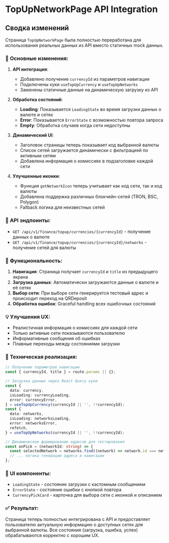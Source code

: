 # TopUpNetworkPage API Integration

## Сводка изменений

Страница `TopUpNetworkPage` была полностью переработана для использования реальных данных из API вместо статичных mock данных.

### 🔄 **Основные изменения:**

1. **API интеграция**:
   - Добавлено получение `currencyId` из параметров навигации
   - Подключены хуки `useTopUpCurrency` и `useTopUpNetworks`
   - Заменены статичные данные на динамическую загрузку из API

2. **Обработка состояний**:
   - **Loading**: Показывается `LoadingState` во время загрузки данных о валюте и сетях
   - **Error**: Показывается `ErrorState` с возможностью повтора запроса
   - **Empty**: Обработка случаев когда сети недоступны

3. **Динамический UI**:
   - Заголовок страницы теперь показывает код выбранной валюты
   - Список сетей загружается динамически с фильтрацией по активным сетям
   - Добавлена информация о комиссиях в подзаголовке каждой сети

4. **Улучшенные иконки**:
   - Функция `getNetworkIcon` теперь учитывает как код сети, так и код валюты
   - Добавлена поддержка различных блокчейн-сетей (TRON, BSC, Polygon)
   - Fallback логика для неизвестных сетей

### 📡 **API эндпоинты:**

- `GET /api/v1/finance/topup/currencies/{currencyId}` - получение данных о валюте
- `GET /api/v1/finance/topup/currencies/{currencyId}/networks` - получение сетей для валюты

### 🎯 **Функциональность:**

1. **Навигация**: Страница получает `currencyId` и `title` из предыдущего экрана
2. **Загрузка данных**: Автоматически загружаются данные о валюте и её сетях
3. **Выбор сети**: При выборе сети генерируется тестовый адрес и происходит переход на QRDeposit
4. **Обработка ошибок**: Graceful handling всех ошибочных состояний

### 💡 **Улучшения UX:**

- Реалистичная информация о комиссиях для каждой сети
- Только активные сети показываются пользователю
- Информативные сообщения об ошибках
- Плавные переходы между состояниями загрузки

### 🔧 **Техническая реализация:**

```typescript
// Получение параметров навигации
const { currencyId, title } = route.params || {};

// Загрузка данных через React Query хуки
const {
  data: currency,
  isLoading: currencyLoading,
  error: currencyError,
} = useTopUpCurrency(currencyId || '', !!currencyId);
const {
  data: networks,
  isLoading: networksLoading,
  error: networksError,
  refetch,
} = useTopUpNetworks(currencyId || '', !!currencyId);

// Динамическое формирование адресов для тестирования
const onPick = (networkId: string) => {
  const selectedNetwork = networks.find((network) => network.id === networkId);
  // ... логика генерации адреса и навигации
};
```

### 🎨 **UI компоненты:**

- `LoadingState` - состояние загрузки с кастомным сообщением
- `ErrorState` - состояние ошибки с кнопкой повтора
- `CurrencyPickCard` - карточка для выбора сети с иконкой и описанием

### ✅ **Результат:**

Страница теперь полностью интегрирована с API и предоставляет пользователю актуальную информацию о доступных сетях для выбранной валюты. Все состояния (загрузка, ошибка, успех) обрабатываются корректно с хорошим UX.
